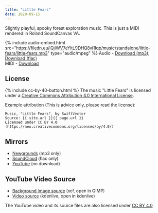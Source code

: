 ```yaml
---
title: "Little Fears"
date: 2020-09-15 
---
```

Slightly playful, spooky forest exploration music. This is just a MIDI rendered in Roland SoundCanvas VA.

{% include audio-embed.html src="https://filedn.eu/lQjIWV7eYltL9DHQ8vi1lqp/music/standalone/little-fears/little-fears.mp3" type="audio/mpeg" %}
Audio -
[Download (mp3)](https://filedn.eu/lQjIWV7eYltL9DHQ8vi1lqp/music/standalone/little-fears/little-fears.mp3),
[Download (flac)](https://filedn.eu/lQjIWV7eYltL9DHQ8vi1lqp/music/standalone/little-fears/little-fears.flac)\
MIDI -
[Download](https://filedn.eu/lQjIWV7eYltL9DHQ8vi1lqp/music/standalone/little-fears/little-fears.mid)

## License
{% include cc-by-40-button.html %}
The music "Little Fears" is licensed under a [Creative Commons Attribution 4.0 International License](http://creativecommons.org/licenses/by/4.0/).

Example attribution (This is advice only, please read the license):
```
Music, "Little Fears", by SwiftVector
Source: {{ site.url }}{{ page.url }}
Licensed under CC BY 4.0 (https://new.creativecommons.org/licenses/by/4.0/)
```

## Mirrors
- [Newgrounds](https://www.newgrounds.com/audio/listen/964750) (mp3 only)
- [SoundCloud](https://soundcloud.com/swiftvector/little-fears) (flac only)
- [YouTube](https://www.youtube.com/watch?v=5dJ_EKMaR00) (no download)

## YouTube Video Source
- [Background Image source](https://filedn.eu/lQjIWV7eYltL9DHQ8vi1lqp/music/standalone/little-fears/little-fears-background.xcf) (xcf, open in GIMP)
- [Video source](https://filedn.eu/lQjIWV7eYltL9DHQ8vi1lqp/music/standalone/little-fears/little-fears.kdenlive) (kdenlive, open in kdenlive)

The YouTube video and its source files are also licensed under
[CC BY 4.0](https://new.creativecommons.org/licenses/by/4.0/)

